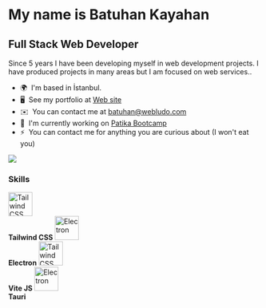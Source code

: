 [](https://user-images.githubusercontent.com/18350557/176309783-0785949b-9127-417c-8b55-ab5a4333674e.gif)My name is Batuhan Kayahan
=======================================================================================================================================

Full Stack Web Developer
------------------------

Since 5 years I have been developing myself in web development projects. I have produced projects in many areas but I am focused on web services..

* 🌍  I'm based in İstanbul.
* 🖥️  See my portfolio at [Web site](http://webludo.com)
* ✉️  You can contact me at [batuhan@webludo.com](mailto:batuhan@webludo.com)
* 🚀  I'm currently working on [Patika Bootcamp](http://patika.dev)
* ⚡  You can contact me for anything you are curious about (I  won't eat you)

<a href="https://www.x.com/batuhan_log" target="_blank" rel="noreferrer"><img
src="https://img.shields.io/twitter/follow/batuhanlog?logo=twitter&style=for-the-badge&color=0891b2&labelColor=1c1917"
/></a>

### Skills
   <td align="center" height="108" width="108">
  <a target="_blank" rel="noopener noreferrer nofollow" href="https://camo.githubusercontent.com/85bc5f373c2fa0cfd14964b0e05870059792214ad4e26a1d2dbe553a31e76b97/68747470733a2f2f63646e2e6a7364656c6976722e6e65742f67682f64657669636f6e732f64657669636f6e2f69636f6e732f7461696c77696e646373732f7461696c77696e646373732d6f726967696e616c2d776f72646d61726b2e737667"><img src="https://camo.githubusercontent.com/85bc5f373c2fa0cfd14964b0e05870059792214ad4e26a1d2dbe553a31e76b97/68747470733a2f2f63646e2e6a7364656c6976722e6e65742f67682f64657669636f6e732f64657669636f6e2f69636f6e732f7461696c77696e646373732f7461696c77696e646373732d6f726967696e616c2d776f72646d61726b2e737667" width="48" height="48" alt="Tailwind CSS" data-canonical-src="https://cdn.jsdelivr.net/gh/devicons/devicon/icons/tailwindcss/tailwindcss-original-wordmark.svg" style="max-width: 100%;"></a>
  <br><strong>Tailwind CSS</strong>
</td>

   <td align="center" height="108" width="108">
  <a target="_blank" rel="noopener noreferrer nofollow" href="https://camo.githubusercontent.com/c080f10d7457354de3107015a393df22fac69a22d7336ca1dc233d473aeba551/68747470733a2f2f63646e2e6a7364656c6976722e6e65742f67682f64657669636f6e732f64657669636f6e2f69636f6e732f656c656374726f6e2f656c656374726f6e2d6f726967696e616c2d776f72646d61726b2e737667"><img src="https://camo.githubusercontent.com/c080f10d7457354de3107015a393df22fac69a22d7336ca1dc233d473aeba551/68747470733a2f2f63646e2e6a7364656c6976722e6e65742f67682f64657669636f6e732f64657669636f6e2f69636f6e732f656c656374726f6e2f656c656374726f6e2d6f726967696e616c2d776f72646d61726b2e737667" width="48" height="48" alt="Electron" data-canonical-src="https://cdn.jsdelivr.net/gh/devicons/devicon/icons/electron/electron-original-wordmark.svg" style="max-width: 100%;"></a>
  <br><strong>Electron</strong>
</td>

   <td align="center" height="108" width="108">
  <a target="_blank" rel="noopener noreferrer nofollow" href="https://camo.githubusercontent.com/47b7f586564cc0eb15e4f006ff19c9cfc8ca2bca6417ad5fa7379460ca78f0f3/68747470733a2f2f63646e2e776f726c64766563746f726c6f676f2e636f6d2f6c6f676f732f766974656a732e737667"><img src="https://camo.githubusercontent.com/47b7f586564cc0eb15e4f006ff19c9cfc8ca2bca6417ad5fa7379460ca78f0f3/68747470733a2f2f63646e2e776f726c64766563746f726c6f676f2e636f6d2f6c6f676f732f766974656a732e737667" width="48" height="48" alt="Tailwind CSS" data-canonical-src="https://cdn.worldvectorlogo.com/logos/vitejs.svg" style="max-width: 100%;"></a>
  <br><strong>Vite JS</strong>
</td>

   <td align="center" height="108" width="108">
  <a target="_blank" rel="noopener noreferrer nofollow" href="https://camo.githubusercontent.com/e35c2d7f36827862efecf219798c25035533ca746cc184130b4792d2ecb06881/68747470733a2f2f63646e2e776f726c64766563746f726c6f676f2e636f6d2f6c6f676f732f74617572692d312e737667"><img src="https://camo.githubusercontent.com/e35c2d7f36827862efecf219798c25035533ca746cc184130b4792d2ecb06881/68747470733a2f2f63646e2e776f726c64766563746f726c6f676f2e636f6d2f6c6f676f732f74617572692d312e737667" width="48" height="48" alt="Electron" data-canonical-src="https://cdn.worldvectorlogo.com/logos/tauri-1.svg" style="max-width: 100%;"></a>
  <br><strong>Tauri</strong>
</td>
